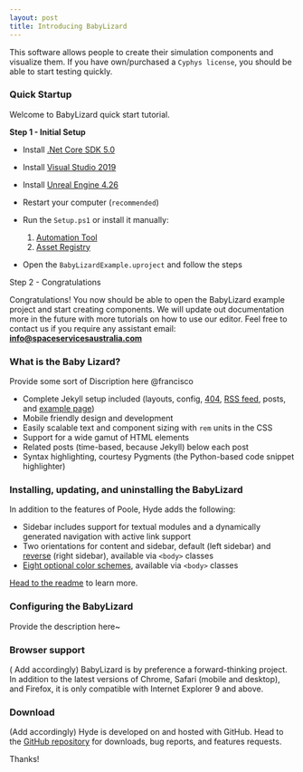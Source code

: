 ```yaml
---
layout: post
title: Introducing BabyLizard
---
```

This software allows people to create their simulation components and visualize them. If you have own/purchased a `Cyphys license`, you should be able to start testing quickly.

### Quick Startup

Welcome to BabyLizard quick start tutorial.

**Step 1 - Initial Setup**

- Install [.Net Core SDK 5.0](https://dotnet.microsoft.com/download/dotnet-core)
- Install [Visual Studio 2019](https://visualstudio.microsoft.com/thank-you-downloading-visual-studio/?sku=Community&rel=16)
- Install [Unreal Engine 4.26](https://www.unrealengine.com/en-US/download?install=true)
- Restart your computer (`recommended`)

- Run the `Setup.ps1` or install it manually:

    1) [Automation Tool](./1_AutomationTool/README.md) <br>
    2) [Asset Registry](./2_AssetRegistry/README.md)

- Open the `BabyLizardExample.uproject` and follow the steps

Step 2 - Congratulations

Congratulations! You now should be able to open the BabyLizard example project and start creating components. We will update out documentation more in the future with more tutorials on how to use our editor. Feel free to contact us if you require any assistant email: **info@spaceservicesaustralia.com**


### What is the Baby Lizard?

Provide some sort of Discription here @francisco

* Complete Jekyll setup included (layouts, config, [404](/404), [RSS feed](/atom.xml), posts, and [example page](/about))
* Mobile friendly design and development
* Easily scalable text and component sizing with `rem` units in the CSS
* Support for a wide gamut of HTML elements
* Related posts (time-based, because Jekyll) below each post
* Syntax highlighting, courtesy Pygments (the Python-based code snippet highlighter)

### Installing, updating, and uninstalling the BabyLizard

In addition to the features of Poole, Hyde adds the following:

* Sidebar includes support for textual modules and a dynamically generated navigation with active link support
* Two orientations for content and sidebar, default (left sidebar) and [reverse](https://github.com/poole/hyde#reverse-layout) (right sidebar), available via `<body>` classes
* [Eight optional color schemes](https://github.com/poole/hyde#themes), available via `<body>` classes

[Head to the readme](https://github.com/poole/hyde#readme) to learn more.

### Configuring the BabyLizard

Provide the description here~

### Browser support
 
( Add accordingly)
BabyLizard is by preference a forward-thinking project. In addition to the latest versions of Chrome, Safari (mobile and desktop), and Firefox, it is only compatible with Internet Explorer 9 and above.

### Download

(Add accordingly)
Hyde is developed on and hosted with GitHub. Head to the <a href="https://github.com/poole/hyde">GitHub repository</a> for downloads, bug reports, and features requests.

Thanks!
